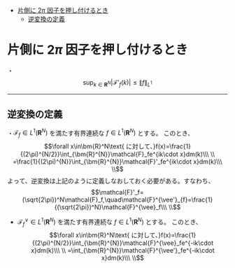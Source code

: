 
- [片側に $2π$ 因子を押し付けるとき](#片側に-2π-因子を押し付けるとき)
  - [逆変換の定義](#逆変換の定義)



# 片側に $2π$ 因子を押し付けるとき

・$$\sup_{k\in\bm{R}^N}|\mathcal{F}'_f(k)|\le\|f\|_{L^1}$$

---

## 逆変換の定義

・$\mathcal{F}_f\in L^1(\bm{R}^N)$ を満たす有界連続な $f\in L^1(\bm{R}^N)$ とする。
このとき、
$$\forall x\in\bm{R}^N\text{ に対して、}f(x)=\frac{1}{(2\pi)^{N/2}}\int_{\bm{R}^{N}}\mathcal{F}_fe^{ik\cdot x}dm(k)\\\ \\
=\frac{1}{(2\pi)^{N}}\int_{\bm{R}^{N}}\mathcal{F}'_fe^{ik\cdot x}dm(k)\\\ \\$$
よって、逆変換は上記のように定義しなおしておく必要がある。すなわち、
$$\mathcal{F}'_f=(\sqrt{2\pi})^N\mathcal{F}_f,\quad\mathcal{F}^{\vee'}_{f}=\frac{1}{(\sqrt{2\pi})^N}\mathcal{F}^{\vee}_f\\\ \\$$

- $\mathcal{F}^{\vee}_f\in L^1(\bm{R}^N)$ を満たす有界連続な $f\in L^1(\bm{R}^N)$ とする。
このとき、
$$\forall x\in\bm{R}^N\text{ に対して、}f(x)=\frac{1}{(2\pi)^{N/2}}\int_{\bm{R}^{N}}\mathcal{F}^{\vee}_fe^{-ik\cdot x}dm(k)\\\ \\
=\int_{\bm{R}^{N}}\mathcal{F}^{\vee'}_fe^{-ik\cdot x}dm(k)\\\ \\$$